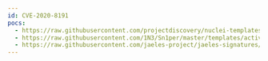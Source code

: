 ```yaml
---
id: CVE-2020-8191
pocs:
  - https://raw.githubusercontent.com/projectdiscovery/nuclei-templates/master/cves/2020/CVE-2020-8191.yaml
  - https://raw.githubusercontent.com/1N3/Sn1per/master/templates/active/CVE-2020-8191_-_Citrix_ADC_NetScaler_Gateway_Reflected_XSS.sh
  - https://raw.githubusercontent.com/jaeles-project/jaeles-signatures/master/cves/citrix-reflected-xss-cve-2020-8191.yaml
---
```

